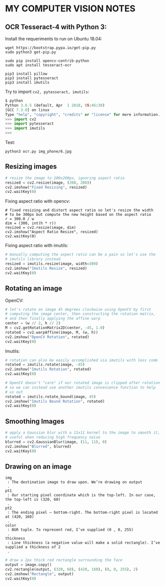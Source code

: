 # MY COMPUTER VISION NOTES

## OCR Tesseract-4 with Python 3:

Install the requeriments to run on Ubuntu 18.04:
```
wget https://bootstrap.pypa.io/get-pip.py
sudo python3 get-pip.py

sudo pip install opencv-contrib-python
sudo apt install tesseract-ocr

pip3 install pillow
pip3 install pytesseract
pip3 install imutils
```

Try to import `cv2, pytesseract, imutils`:
```python
$ python
Python 3.6.5 (default, Apr  1 2018, 05:46:30) 
[GCC 7.3.0] on linux
Type "help", "copyright", "credits" or "license" for more information.
>>> import cv2
>>> import pytesseract
>>> import imutils
>>>
```

Test:
```
python3 ocr.py img_phone/6.jpg
```

## Resizing images

```python
# resize the image to 200x200px, ignoring aspect ratio
resized = cv2.resize(image, (200, 200))
cv2.imshow("Fixed Resizing", resized)
cv2.waitKey(0)
```

Fixing aspect ratio with opencv:
```
# fixed resizing and distort aspect ratio so let's resize the width
# to be 300px but compute the new height based on the aspect ratio
r = 300.0 / w
dim = (300, int(h * r))
resized = cv2.resize(image, dim)
cv2.imshow("Aspect Ratio Resize", resized)
cv2.waitKey(0)
```

Fixing aspect ratio with imutils:
```python
# manually computing the aspect ratio can be a pain so let's use the
# imutils library instead
resized = imutils.resize(image, width=300)
cv2.imshow("Imutils Resize", resized)
cv2.waitKey(0)
```

## Rotating an image

OpenCV:
```python
# let's rotate an image 45 degrees clockwise using OpenCV by first
# computing the image center, then constructing the rotation matrix,
# and then finally applying the affine warp
center = (w // 2, h // 2)
M = cv2.getRotationMatrix2D(center, -45, 1.0)
rotated = cv2.warpAffine(image, M, (w, h))
cv2.imshow("OpenCV Rotation", rotated)
cv2.waitKey(0)
```

Imutils:
```python
# rotation can also be easily accomplished via imutils with less code
rotated = imutils.rotate(image, -45)
cv2.imshow("Imutils Rotation", rotated)
cv2.waitKey(0)

# OpenCV doesn't "care" if our rotated image is clipped after rotation
# so we can instead use another imutils convenience function to help
# us out
rotated = imutils.rotate_bound(image, 45)
cv2.imshow("Imutils Bound Rotation", rotated)
cv2.waitKey(0)
```

## Smoothing Images
```python
# apply a Gaussian blur with a 11x11 kernel to the image to smooth it,
# useful when reducing high frequency noise
blurred = cv2.GaussianBlur(image, (11, 11), 0)
cv2.imshow("Blurred", blurred)
cv2.waitKey(0)
```

## Drawing on an image

    img
     : The destination image to draw upon. We’re drawing on output
     .
    pt1
     : Our starting pixel coordinate which is the top-left. In our case, the top-left is (320, 60)
     .
    pt2
     : The ending pixel — bottom-right. The bottom-right pixel is located at (420, 160)
     .
    color
     : BGR tuple. To represent red, I’ve supplied (0 , 0, 255)
     .
    thickness
     : Line thickness (a negative value will make a solid rectangle). I’ve supplied a thickness of 2
     .
```python
# draw a 2px thick red rectangle surrounding the face
output = image.copy()
cv2.rectangle(output, (320, 60), (420, 160), (0, 0, 255), 2)
cv2.imshow("Rectangle", output)
cv2.waitKey(0)
```

